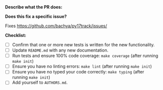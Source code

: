 **Describe what the PR does:**

**Does this fix a specific issue?**

Fixes https://github.com/bachya/py17track/issues/<ISSUE ID>
  
**Checklist:**

- [ ] Confirm that one or more new tests is written for the new functionality.
- [ ] Update `README.md` with any new documentation.
- [ ] Run tests and ensure 100% code coverage: `make coverage` (after running `make init`)
- [ ] Ensure you have no linting errors: `make lint` (after running `make init`)
- [ ] Ensure you have no typed your code correctly: `make typing` (after running `make init`)
- [ ] Add yourself to `AUTHORS.md`.
